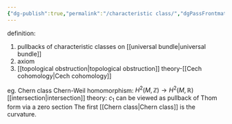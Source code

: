 ```yaml
---
{"dg-publish":true,"permalink":"/characteristic class/","dgPassFrontmatter":true,"created":"2024-11-24T14:21:12.350+01:00","updated":"2025-05-24T16:30:57.251+02:00"}
---
```


definition:
1. pullbacks of characteristic classes on [[universal bundle\|universal bundle]]
2. axiom
3. [[topological obstruction\|topological obstruction]] theory-[[Cech cohomology\|Cech cohomology]]

eg. Chern class
Chern-Weil homomorphism: $H^{2}(M,\mathbb{Z})\rightarrow H^{2}(M,\mathbb{R})$
[[intersection\|intersection]] theory: $c_{1}$ can be viewed as pullback of Thom form via a zero section
The first [[Chern class\|Chern class]] is the curvature.
